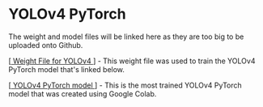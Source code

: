 <h1> YOLOv4 PyTorch </h1>
The weight and model files will be linked here as they are too big to be uploaded onto Github. 

[<a href="https://drive.google.com/file/d/1gE-Bz74iRV011QHSYtUAGWbaWiXXsSv1/view?usp=sharing"> Weight File for YOLOv4 </a>] - This weight file was used to train the YOLOv4 PyTorch model that's linked below.

[<a href="https://drive.google.com/file/d/1mmqgOzf7WvSTY9clfLGjPVSyA6Swcr_v/view?usp=sharing"> YOLOv4 PyTorch model </a>] - This is the most trained YOLOv4 PyTorch model that was created using Google Colab.

